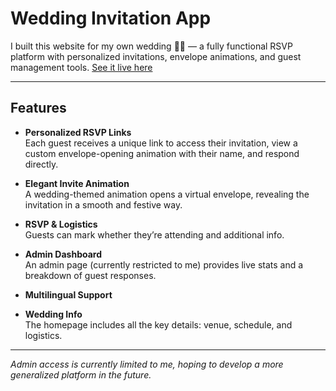 # Wedding Invitation App

I built this website for my own wedding 💍💍 — a fully functional RSVP platform with personalized invitations, envelope animations, and guest management tools.
[See it live here](https://wedding-app-jet.vercel.app/)

---

## Features

- **Personalized RSVP Links**  
  Each guest receives a unique link to access their invitation, view a custom envelope-opening animation with their name, and respond directly.

- **Elegant Invite Animation**  
  A wedding-themed animation opens a virtual envelope, revealing the invitation in a smooth and festive way.

- **RSVP & Logistics**  
  Guests can mark whether they’re attending and additional info.

- **Admin Dashboard**  
  An admin page (currently restricted to me) provides live stats and a breakdown of guest responses.

- **Multilingual Support**  

- **Wedding Info**  
  The homepage includes all the key details: venue, schedule, and logistics.

---

*Admin access is currently limited to me, hoping to develop a more generalized platform in the future.*
